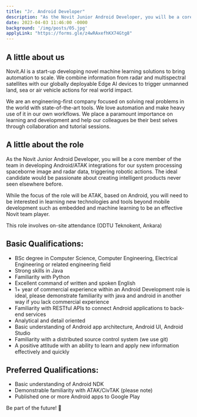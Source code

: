 ```yaml
---
title: "Jr. Android Developer"
description: "As the Novit Junior Android Developer, you will be a core member of the team in developing Android/ATAK integrations for our system processing spaceborne image and radar data, triggering robotic actions. The ideal candidate would be passionate about creating intelligent products never seen elsewhere before. You must be a team player and deeply interested in learning new techologies and self-improving to succeed in this role. This role involves on-site attendance. (ODTU Teknokent, Ankara)"
date: 2023-04-03 11:46:00 -0000
background: '/img/posts/05.jpg'
applyLink: "https://forms.gle/z4wRAxefhKX74Gtg8"
---
```


## A little about us

Novit.AI is a start-up developing novel machine learning solutions to bring automation to scale. We combine information from radar and multispectral satellites with our globally deployable Edge AI devices to trigger unmanned land, sea or air vehicle actions for real world impact.

We are an engineering-first company focused on solving real problems in the world with state-of-the-art tools. We love automation and make heavy use of it in our own workflows. We place a paramount importance on learning and development and help our colleagues be their best selves through collaboration and tutorial sessions.

## A little about the role

As the Novit Junior Android Developer, you will be a core member of the team in developing Android/ATAK integrations for our system processing spaceborne image and radar data, triggering robotic actions. The ideal candidate would be passionate about creating intelligent products never seen elsewhere before.

While the focus of the role will be ATAK, based on Android, you will need to be interested in learning new technologies and tools beyond mobile development such as embedded and machine learning to be an effective Novit team player.

This role involves on-site attendance (ODTU Teknokent, Ankara)

## Basic Qualifications:

* BSc degree in Computer Science, Computer Engineering, Electrical Engineering or related engineering field
* Strong skills in Java
* Familiarity with Python
* Excellent command of written and spoken English
* 1+ year of commercial experience within an Android Development role is ideal, please demonstrate familiarity with java and android in another way if you lack commercial experience
* Familiarity with RESTful APIs to connect Android applications to back-end services
* Analytical and detail oriented
* Basic understanding of Android app architecture, Android UI, Android Studio
* Familiarity with a distributed source control system (we use git)
* A positive attitude with an ability to learn and apply new information effectively and quickly

## Preferred Qualifications:

* Basic understanding of Android NDK
* Demonstrable familiarity with ATAK/CivTAK (please note)
* Published one or more Android apps to Google Play

Be part of the future! 🚀
